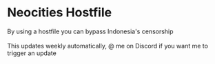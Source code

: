 # Neocities Hostfile
By using a hostfile you can bypass Indonesia's censorship  
<br>
This updates weekly automatically, @ me on Discord if you want me to trigger an update